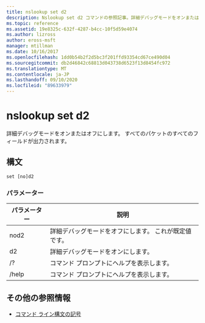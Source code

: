 ```yaml
---
title: nslookup set d2
description: Nslookup set d2 コマンドの参照記事。詳細デバッグモードをオンまたはオフにします。
ms.topic: reference
ms.assetid: 19e8325c-632f-4287-b4cc-10f5d59e4074
ms.author: lizross
author: eross-msft
manager: mtillman
ms.date: 10/16/2017
ms.openlocfilehash: 1dd0b54b2f2d5bc3f201ffd93354cd67ce490d04
ms.sourcegitcommit: db2d46842c68813d043738d6523f13d8454fc972
ms.translationtype: MT
ms.contentlocale: ja-JP
ms.lasthandoff: 09/10/2020
ms.locfileid: "89633979"
---
```

# <a name="nslookup-set-d2"></a>nslookup set d2

詳細デバッグモードをオンまたはオフにします。 すべてのパケットのすべてのフィールドが出力されます。

## <a name="syntax"></a>構文

```
set [no]d2
```

### <a name="parameters"></a>パラメーター

| パラメーター | 説明 |
| ---------- | ---------- |
| nod2 | 詳細デバッグモードをオフにします。 これが既定値です。 |
| d2 | 詳細デバッグモードをオンにします。 |
| /? | コマンド プロンプトにヘルプを表示します。 |
| /help | コマンド プロンプトにヘルプを表示します。 |

## <a name="additional-references"></a>その他の参照情報

- [コマンド ライン構文の記号](command-line-syntax-key.md)
